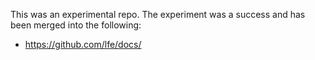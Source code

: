 This was an experimental repo. The experiment was a success and has been merged into the following:
 * https://github.com/lfe/docs/
